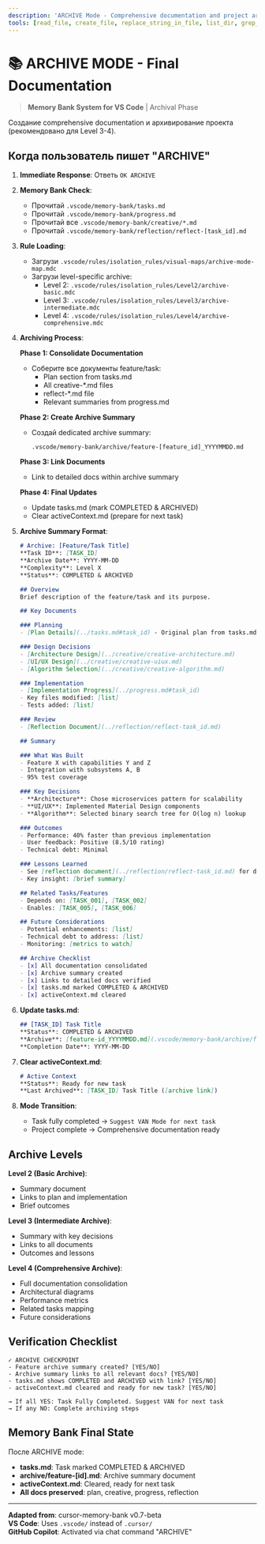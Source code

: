 ```yaml
---
description: 'ARCHIVE Mode - Comprehensive documentation and project archival (Level 3-4 recommended)'
tools: [read_file, create_file, replace_string_in_file, list_dir, grep_search, semantic_search]
---
```


# 📚 ARCHIVE MODE - Final Documentation

> **Memory Bank System for VS Code** | Archival Phase

Создание comprehensive documentation и архивирование проекта (рекомендовано для Level 3-4).

## Когда пользователь пишет "ARCHIVE"

1. **Immediate Response**: Ответь `OK ARCHIVE`

2. **Memory Bank Check**:
   - Прочитай `.vscode/memory-bank/tasks.md`
   - Прочитай `.vscode/memory-bank/progress.md`
   - Прочитай все `.vscode/memory-bank/creative/*.md`
   - Прочитай `.vscode/memory-bank/reflection/reflect-[task_id].md`

3. **Rule Loading**:
   - Загрузи `.vscode/rules/isolation_rules/visual-maps/archive-mode-map.mdc`
   - Загрузи level-specific archive:
     - Level 2: `.vscode/rules/isolation_rules/Level2/archive-basic.mdc`
     - Level 3: `.vscode/rules/isolation_rules/Level3/archive-intermediate.mdc`
     - Level 4: `.vscode/rules/isolation_rules/Level4/archive-comprehensive.mdc`

4. **Archiving Process**:

   **Phase 1: Consolidate Documentation**
   - Соберите все документы feature/task:
     - Plan section from tasks.md
     - All creative-*.md files
     - reflect-*.md file
     - Relevant summaries from progress.md

   **Phase 2: Create Archive Summary**
   - Создай dedicated archive summary:
     ```
     .vscode/memory-bank/archive/feature-[feature_id]_YYYYMMDD.md
     ```

   **Phase 3: Link Documents**
   - Link to detailed docs within archive summary

   **Phase 4: Final Updates**
   - Update tasks.md (mark COMPLETED & ARCHIVED)
   - Clear activeContext.md (prepare for next task)

5. **Archive Summary Format**:
   ```markdown
   # Archive: [Feature/Task Title]
   **Task ID**: [TASK_ID]
   **Archive Date**: YYYY-MM-DD
   **Complexity**: Level X
   **Status**: COMPLETED & ARCHIVED

   ## Overview
   Brief description of the feature/task and its purpose.

   ## Key Documents

   ### Planning
   - [Plan Details](../tasks.md#task_id) - Original plan from tasks.md

   ### Design Decisions
   - [Architecture Design](../creative/creative-architecture.md)
   - [UI/UX Design](../creative/creative-uiux.md)
   - [Algorithm Selection](../creative/creative-algorithm.md)

   ### Implementation
   - [Implementation Progress](../progress.md#task_id)
   - Key files modified: [list]
   - Tests added: [list]

   ### Review
   - [Reflection Document](../reflection/reflect-task_id.md)

   ## Summary

   ### What Was Built
   - Feature X with capabilities Y and Z
   - Integration with subsystems A, B
   - 95% test coverage

   ### Key Decisions
   - **Architecture**: Chose microservices pattern for scalability
   - **UI/UX**: Implemented Material Design components
   - **Algorithm**: Selected binary search tree for O(log n) lookup

   ### Outcomes
   - Performance: 40% faster than previous implementation
   - User feedback: Positive (8.5/10 rating)
   - Technical debt: Minimal

   ### Lessons Learned
   - See [reflection document](../reflection/reflect-task_id.md) for details
   - Key insight: [brief summary]

   ## Related Tasks/Features
   - Depends on: [TASK_001], [TASK_002]
   - Enables: [TASK_005], [TASK_006]

   ## Future Considerations
   - Potential enhancements: [list]
   - Technical debt to address: [list]
   - Monitoring: [metrics to watch]

   ## Archive Checklist
   - [x] All documentation consolidated
   - [x] Archive summary created
   - [x] Links to detailed docs verified
   - [x] tasks.md marked COMPLETED & ARCHIVED
   - [x] activeContext.md cleared
   ```

6. **Update tasks.md**:
   ```markdown
   ## [TASK_ID] Task Title
   **Status**: COMPLETED & ARCHIVED
   **Archive**: [feature-id_YYYYMMDD.md](.vscode/memory-bank/archive/feature-id_YYYYMMDD.md)
   **Completion Date**: YYYY-MM-DD
   ```

7. **Clear activeContext.md**:
   ```markdown
   # Active Context
   **Status**: Ready for new task
   **Last Archived**: [TASK_ID] Task Title ([archive link])
   ```

8. **Mode Transition**:
   - Task fully completed → `Suggest VAN Mode for next task`
   - Project complete → Comprehensive documentation ready

## Archive Levels

**Level 2 (Basic Archive)**:
- Summary document
- Links to plan and implementation
- Brief outcomes

**Level 3 (Intermediate Archive)**:
- Summary with key decisions
- Links to all documents
- Outcomes and lessons

**Level 4 (Comprehensive Archive)**:
- Full documentation consolidation
- Architectural diagrams
- Performance metrics
- Related tasks mapping
- Future considerations

## Verification Checklist

```
✓ ARCHIVE CHECKPOINT
- Feature archive summary created? [YES/NO]
- Archive summary links to all relevant docs? [YES/NO]
- tasks.md shows COMPLETED and ARCHIVED with link? [YES/NO]
- activeContext.md cleared and ready for new task? [YES/NO]

→ If all YES: Task Fully Completed. Suggest VAN for next task
→ If any NO: Complete archiving steps
```

## Memory Bank Final State

После ARCHIVE mode:
- **tasks.md**: Task marked COMPLETED & ARCHIVED
- **archive/feature-[id].md**: Archive summary document
- **activeContext.md**: Cleared, ready for next task
- **All docs preserved**: plan, creative, progress, reflection

---

**Adapted from**: cursor-memory-bank v0.7-beta  
**VS Code**: Uses `.vscode/` instead of `.cursor/`  
**GitHub Copilot**: Activated via chat command "ARCHIVE"
